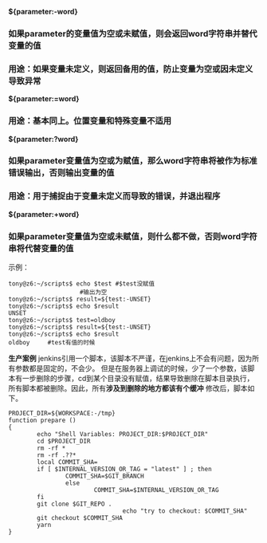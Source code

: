 
**${parameter:-word}**
### 如果parameter的变量值为空或未赋值，则会**返回word字符串并替代变量的值**
### 用途：如果变量未定义，则返回备用的值，防止变量为空或因未定义导致异常
**${parameter:=word}**
### 用途：基本同上。位置变量和特殊变量不适用
**${parameter:?word}**
### 如果parameter变量值为空或为赋值，那么word字符串将被作为标准错误输出，否则输出变量的值
### 用途：用于捕捉由于变量未定义而导致的错误，并退出程序
**${parameter:+word}**
### 如果parameter变量值为空或未赋值，则什么都不做，否则word字符串将代替变量的值
示例：
```
tony@z6:~/scripts$ echo $test #$test没赋值
                    #输出为空
tony@z6:~/scripts$ result=${test:-UNSET}
tony@z6:~/scripts$ echo $result
UNSET
tony@z6:~/scripts$ test=oldboy
tony@z6:~/scripts$ result=${test:-UNSET}
tony@z6:~/scripts$ echo $result
oldboy     #test有值的时候
```
**生产案例**
jenkins引用一个脚本，该脚本不严谨，在jenkins上不会有问题，因为所有参数都是固定的，不会少。
但是在服务器上调试的时候，少了一个参数，该脚本有一步删除的步骤，cd到某个目录没有赋值，结果导致删除在脚本目录执行，所有脚本都被删除。因此，所有**涉及到删除的地方都该有个缓冲**
修改后，脚本如下。
```
PROJECT_DIR=${WORKSPACE:-/tmp}
function prepare ()
{
        echo "Shell Variables: PROJECT_DIR:$PROJECT_DIR"
        cd $PROJECT_DIR
        rm -rf *
        rm -rf .??*
        local COMMIT_SHA=
        if [ $INTERNAL_VERSION_OR_TAG = "latest" ] ; then
                COMMIT_SHA=$GIT_BRANCH
                else
                        COMMIT_SHA=$INTERNAL_VERSION_OR_TAG
        fi
        git clone $GIT_REPO .
                                echo "try to checkout: $COMMIT_SHA"
        git checkout $COMMIT_SHA
        yarn
}
```
